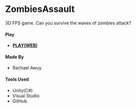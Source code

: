 # ZombiesAssault
3D FPS game.
Can you survive the waves of zombies attack?

#### Play
<ul>
  <li><strong><a href="https://rachaelawuy.github.io/ZombiesAssault/index.html" target="_blank" rel="noopener noreferrer">PLAY(WEB)</a></strong></li>
</ul>

<!-- #### Controls
Drag the circle and adjust the angle to launch the bird --> 

#### Made By
<ul>
  <li>Rachael Awuy</li>
</ul>

#### Tools Used
<ul>
  <li>Unity(C#)</li>
  <li>Visual Studio</li>
  <li>GitHub</li>
</ul>
